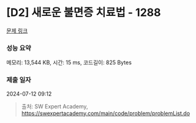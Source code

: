 # [D2] 새로운 불면증 치료법 - 1288 

[문제 링크](https://swexpertacademy.com/main/code/problem/problemDetail.do?contestProbId=AV18_yw6I9MCFAZN) 

### 성능 요약

메모리: 13,544 KB, 시간: 15 ms, 코드길이: 825 Bytes

### 제출 일자

2024-07-12 09:12



> 출처: SW Expert Academy, https://swexpertacademy.com/main/code/problem/problemList.do